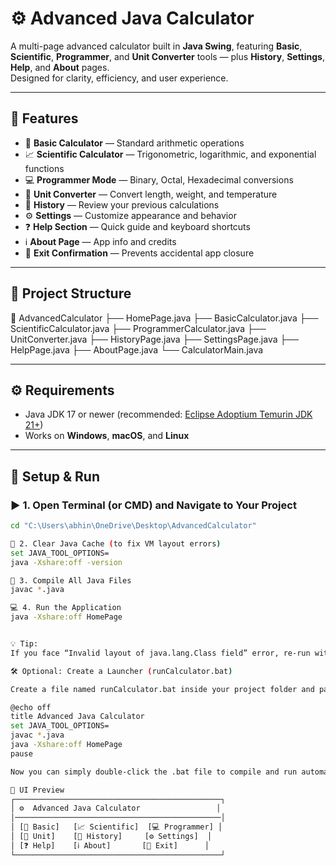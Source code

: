 # ⚙️ Advanced Java Calculator

A multi-page advanced calculator built in **Java Swing**, featuring **Basic**, **Scientific**, **Programmer**, and **Unit Converter** tools — plus **History**, **Settings**, **Help**, and **About** pages.  
Designed for clarity, efficiency, and user experience.

---

## 🧠 Features

- 🧮 **Basic Calculator** — Standard arithmetic operations  
- 📈 **Scientific Calculator** — Trigonometric, logarithmic, and exponential functions  
- 💻 **Programmer Mode** — Binary, Octal, Hexadecimal conversions  
- 📏 **Unit Converter** — Convert length, weight, and temperature  
- 📜 **History** — Review your previous calculations  
- ⚙️ **Settings** — Customize appearance and behavior  
- ❓ **Help Section** — Quick guide and keyboard shortcuts  
- ℹ️ **About Page** — App info and credits  
- 🚪 **Exit Confirmation** — Prevents accidental app closure  

---

## 🧩 Project Structure
📁 AdvancedCalculator
├── HomePage.java
├── BasicCalculator.java
├── ScientificCalculator.java
├── ProgrammerCalculator.java
├── UnitConverter.java
├── HistoryPage.java
├── SettingsPage.java
├── HelpPage.java
├── AboutPage.java
└── CalculatorMain.java


---

## ⚙️ Requirements

- Java JDK 17 or newer (recommended: [Eclipse Adoptium Temurin JDK 21+](https://adoptium.net/temurin/releases/))
- Works on **Windows**, **macOS**, and **Linux**

---

## 🚀 Setup & Run

### ▶️ 1. Open Terminal (or CMD) and Navigate to Your Project
```bash
cd "C:\Users\abhin\OneDrive\Desktop\AdvancedCalculator"

🧹 2. Clear Java Cache (to fix VM layout errors)
set JAVA_TOOL_OPTIONS=
java -Xshare:off -version

🧩 3. Compile All Java Files
javac *.java

💻 4. Run the Application
java -Xshare:off HomePage


💡 Tip:
If you face “Invalid layout of java.lang.Class field” error, re-run with -Xshare:off or reinstall JDK.

🛠 Optional: Create a Launcher (runCalculator.bat)

Create a file named runCalculator.bat inside your project folder and paste this:

@echo off
title Advanced Java Calculator
set JAVA_TOOL_OPTIONS=
javac *.java
java -Xshare:off HomePage
pause

Now you can simply double-click the .bat file to compile and run automatically 🎯

🎨 UI Preview
┌──────────────────────────────────────────────┐
│ ⚙️  Advanced Java Calculator                 │
│──────────────────────────────────────────────│
│ [🧮 Basic]   [📈 Scientific]  [💻 Programmer] │
│ [📏 Unit]    [📜 History]     [⚙️ Settings]  │
│ [❓ Help]    [ℹ️ About]       [🚪 Exit]      │
└──────────────────────────────────────────────┘
